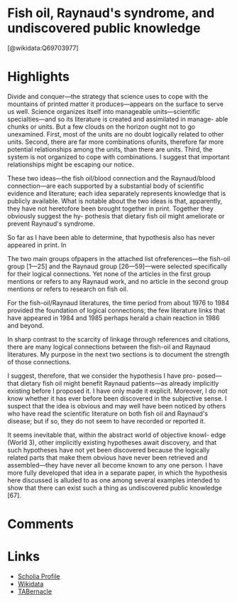 
Fish oil, Raynaud's syndrome, and undiscovered public knowledge
===============================================================
  
  [@wikidata:Q69703977]  

# Highlights

Divide and conquer—the strategy that science uses to cope with the mountains of printed matter it produces—appears on the surface to serve us well. Science organizes itself into manageable units—scientific specialties—and so its literature is created and assimilated in manage- able chunks or units. But a few clouds on the horizon ought not to go unexamined. First, most of the units are no doubt logically related to other units. Second, there are far more combinations ofunits, therefore far more potential relationships among the units, than there are units. Third, the system is not organized to cope with combinations. I suggest that important relationships might be escaping our notice.

These two ideas—the fish oil/blood connection and the Raynaud/blood connection—are each supported by a substantial body of scientific evidence and literature; each idea separately represents knowledge that is publicly available. What is notable about the two ideas is that, apparently, they have not heretofore been brought together in print. Together they obviously suggest the hy- pothesis that dietary fish oil might ameliorate or prevent Raynaud's syndrome.

So far as I have been able to determine, that hypothesis also has never appeared in print. In

The two main groups ofpapers in the attached list ofreferences—the
fish-oil group [1—25] and the Raynaud group [26—59]—were selected specifically for their logical connections.  Yet none of the articles in the first group mentions or refers to any Raynaud work, and no article in the second group mentions or refers to research on fish oil.

For the fish-oil/Raynaud literatures, the time period from about 1976 to 1984 provided the foundation of logical connections; the few literature links that have appeared in 1984 and 1985 perhaps herald a chain reaction in 1986 and beyond.

In sharp contrast to the scarcity of linkage through references and citations, there are many logical connections between the fish-oil and Raynaud literatures. My purpose in the next two sections is to document the strength of those connections.

I suggest, therefore, that we consider the hypothesis I have pro-
posed—that dietary fish oil might benefit Raynaud patients—as already implicitly existing before I proposed it. I have only made it explicit. Moreover, I do not know whether it has ever before been discovered in the subjective sense. I suspect that the idea is obvious and may well have been noticed by others who have read the scientific literature on both fish oil and Raynaud's disease; but if so, they do not seem to have recorded or reported it.

It seems inevitable that, within the abstract world of objective knowl-
edge (World 3), other implicitly existing hypotheses await discovery, and that such hypotheses have not yet been discovered because the logically related parts that make them obvious have never been retrieved and assembled—they have never all become known to any one person. I have more fully developed that idea in a separate paper, in which the hypothesis here discussed is alluded to as one among several examples intended to show that there can exist such a thing as undiscovered public knowledge [67].


# Comments

# Links
  
 * [Scholia Profile](https://scholia.toolforge.org/work/Q69703977)  
 * [Wikidata](https://www.wikidata.org/wiki/Q69703977)  
 * [TABernacle](https://tabernacle.toolforge.org/?#/tab/manual/Q69703977/P921%3BP4510)  
